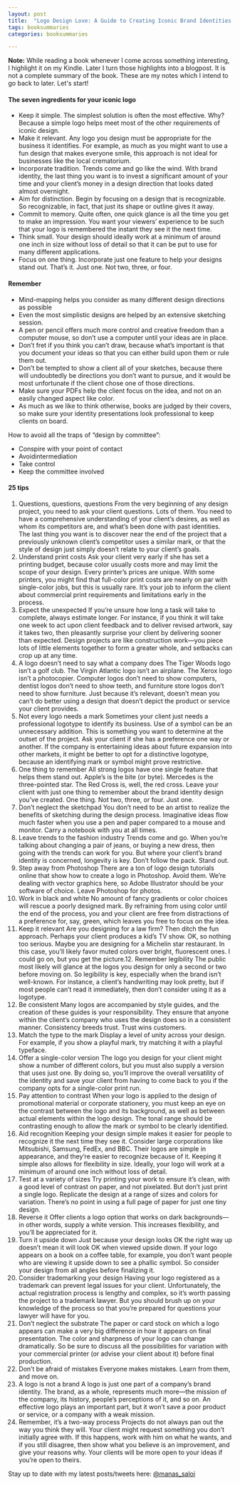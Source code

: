 ```yaml
---
layout: post
title:  "Logo Design Love: A Guide to Creating Iconic Brand Identities - David Airey"
tags: booksummaries
categories: booksummaries

---
```


**Note:** While reading a book whenever I come across something interesting, I highlight it on my Kindle. Later I turn those highlights into a blogpost. It is not a complete summary of the book. These are my notes which I intend to go back to later. Let's start!

#### The seven ingredients for your iconic logo

* Keep it simple. The simplest solution is often the most effective. Why? Because a simple logo helps meet most of the other requirements of iconic design.
* Make it relevant. Any logo you design must be appropriate for the business it identifies. For example, as much as
you might want to use a fun design that makes everyone smile, this approach is not ideal for businesses like the local crematorium.
* Incorporate tradition. Trends come and go like the wind. With brand identity, the last thing you want is to invest a significant amount of your time and your client’s money in a design direction that looks dated almost overnight.
* Aim for distinction. Begin by focusing on a design that is recognizable. So recognizable, in fact, that just its shape or outline gives it away.
* Commit to memory. Quite often, one quick glance is all the time you get to make an impression. You want your viewers’ experience to be such that your logo is remembered the instant they see it the next time.
* Think small. Your design should ideally work at a minimum of around one inch in size without loss of detail so that it can be put to use for many different applications.
* Focus on one thing. Incorporate just one feature to help your designs stand out. That’s it. Just one. Not two, three, or four.

#### Remember

* Mind-mapping helps you consider as many different design directions as possible
* Even the most simplistic designs are helped by an extensive sketching session.
* A pen or pencil offers much more control and creative freedom than a computer mouse, so don’t use a computer until your ideas are in place.
* Don’t fret if you think you can’t draw, because what’s important is that you document your ideas so that you can either build upon them or rule them out.
* Don’t be tempted to show a client all of your sketches, because there will undoubtedly be directions you don’t want to pursue, and it would be most unfortunate if the client chose one of those directions.
* Make sure your PDFs help the client focus on the idea, and not on an easily changed aspect like color.
* As much as we like to think otherwise, books are judged by their covers, so make sure your identity presentations look professional to keep clients on board.

How to avoid all the traps of “design by committee”:
* Conspire with your point of contact
* Avoidintermediation
* Take control
* Keep the committee involved

#### 25 tips


1. Questions, questions, questions
From the very beginning of any design project, you need to ask your client questions. Lots of them. You need to have a comprehensive understanding of your client’s desires, as well as whom its competitors are, and what’s been done with past identities. The last thing you want is to discover near the end of the project that a previously unknown client’s competitor uses a similar mark, or that the style of design just simply doesn’t relate to your client’s goals.
2. Understand print costs
Ask your client very early if she has set a printing budget, because color usually costs more and may limit the scope
of your design. Every printer’s prices are unique. With some printers, you might find that full-color print costs are nearly on par with single-color jobs, but this is usually rare. It’s your job to inform the client about commercial print requirements and limitations early in the process.
3. Expect the unexpected
If you’re unsure how long a task will take to complete, always estimate longer. For instance, if you think it will take one week to act upon client feedback and to deliver revised artwork, say it takes two, then pleasantly surprise your client by delivering sooner than expected. Design projects are like construction work—you piece lots of little elements together to form a greater whole, and setbacks can crop up at any time.
4. A logo doesn’t need to say what a company does
The Tiger Woods logo isn’t a golf club. The Virgin Atlantic logo isn’t an airplane. The Xerox logo isn’t a photocopier.
Computer logos don’t need to show computers, dentist logos don’t need to show teeth, and furniture store logos don’t need to show furniture.
Just because it’s relevant, doesn’t mean you can’t do better using a design that doesn’t depict the product or service your client provides.
5. Not every logo needs a mark
Sometimes your client just needs a professional logotype to identify its business. Use of a symbol can be an unnecessary addition.
This is something you want to determine at the outset of the project. Ask your client if she has a preference one way or another. If the company is entertaining ideas about future expansion into other markets, it might be better to opt for a distinctive logotype, because an identifying mark or symbol might prove restrictive.
6. One thing to remember
All strong logos have one single feature that helps them stand out. Apple’s is the bite (or byte). Mercedes is the three-pointed star. The Red Cross is, well, the red cross.
Leave your client with just one thing to remember about the brand identity design you’ve created.
One thing. Not two, three, or four. Just one.
7. Don’t neglect the sketchpad
You don’t need to be an artist to realize the benefits of sketching during the design process. Imaginative ideas flow much faster when you use a pen and paper compared to a mouse and monitor. Carry a notebook with you at all times.
8. Leave trends to the fashion industry
Trends come and go. When you’re talking about changing a pair of jeans, or buying a new dress, then going with the trends can work for you. But where your client’s brand identity is concerned, longevity is key.
Don’t follow the pack. Stand out.
9. Step away from Photoshop
There are a ton of logo design tutorials online that show how to create a logo in Photoshop. Avoid them. We’re dealing with vector graphics here, so Adobe Illustrator should be your software of choice. Leave Photoshop for photos.
10. Work in black and white
No amount of fancy gradients or color choices will rescue a poorly designed mark.
By refraining from using color until the end of the process, you and your client are free from distractions of a preference for, say, green, which leaves you free to focus on the idea.
11. Keep it relevant
Are you designing for a law firm? Then ditch the fun approach. Perhaps your client produces a kid’s TV show. OK, so nothing too serious. Maybe you are designing for a Michelin star restaurant. In this case, you’ll likely favor muted colors over bright, fluorescent ones. I could go on, but you get the picture.12. Remember legibility
The public most likely will glance at the logos you design for only a second or two before moving on. So legibility is key, especially when the brand isn’t well-known. For instance, a client’s handwriting may look pretty, but if most people can’t read it immediately, then don’t consider using it as a logotype.
13. Be consistent
Many logos are accompanied by style guides, and the creation of these guides is your responsibility. They ensure that anyone within the client’s company who uses the design does so in
a consistent manner. Consistency breeds trust. Trust wins customers.
14. Match the type to the mark
Display a level of unity across your design. For example, if you show a playful mark, try matching it with a playful typeface.
15. Offer a single-color version
The logo you design for your client might show a number of different colors, but you must also supply a version that uses just one. By doing so, you’ll improve the overall versatility of the identity and save your client from having to come back to you if the company opts for a single-color print run.
16. Pay attention to contrast
When your logo is applied to the design of promotional material or corporate stationery, you must keep an eye on the contrast between the logo and its background, as well as between actual elements within the logo design. The tonal range should be contrasting enough to allow the mark or symbol to be clearly identified.
17. Aid recognition
Keeping your design simple makes it easier for people
to recognize it the next time they see it. Consider large corporations like Mitsubishi, Samsung, FedEx, and BBC. Their logos are simple in appearance, and they’re easier to recognize because of it. Keeping it simple also allows for flexibility in size. Ideally, your logo will work at a minimum of around one inch without loss of detail.
18. Test at a variety of sizes
Try printing your work to ensure it’s clean, with a good level of contrast on paper, and not pixelated. But don’t just print a single logo. Replicate the design at a range of sizes and colors for variation. There’s no point in using a full page of paper for just one tiny design.
19. Reverse it
Offer clients a logo option that works on dark backgrounds— in other words, supply a white version. This increases flexibility, and you’ll be appreciated for it.
20. Turn it upside down
Just because your design looks OK the right way up doesn’t mean it will look OK when viewed upside down. If your logo appears on a book on a coffee table, for example, you don’t want people who are viewing it upside down to see a phallic symbol. So consider your design from all angles before finalizing it.
21. Consider trademarking your design
Having your logo registered as a trademark can prevent legal issues for your client. Unfortunately, the actual registration process is lengthy and complex, so it’s worth passing the project to a trademark lawyer. But you should brush up on your knowledge of the process so that you’re prepared for questions your lawyer will have for you.
22. Don’t neglect the substrate
The paper or card stock on which a logo appears can make
a very big difference in how it appears on final presentation. The color and sharpness of your logo can change dramatically. So be sure to discuss all the possibilities for variation with your commercial printer (or advise your client about it) before final production.
23. Don’t be afraid of mistakes
Everyone makes mistakes. Learn from them, and move on.
24. A logo is not a brand
A logo is just one part of a company’s brand identity. The brand, as a whole, represents much more—the mission of the company, its history, people’s perceptions of it, and so on. An effective logo plays an important part, but it won’t save a poor product or service, or a company with a weak mission.
25. Remember, it’s a two-way process
Projects do not always pan out the way you think they will. Your client might request something you don’t initially agree with. If this happens, work with him on what he wants, and if you still disagree, then show what you believe is an improvement, and give your reasons why. Your clients will be more open to your ideas if you’re open to theirs.


Stay up to date with my latest posts/tweets here: [@manas_saloi](http://twitter.com/manas_saloi)
